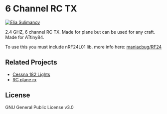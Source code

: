 # 6 Channel RC TX

[![Elia Sulimanov](https://image.ibb.co/mBx97A/powerd-by-Elia-Sulimanov.jpg)](https://www.linkedin.com/in/elia-sulimanov/)

2.4 GHZ, 6 channel RC TX. Made for plane but can be used for any craft.
Made for ATtiny84.

To use this you must include nRF24L01 lib. more info here: [maniacbug/RF24](https://github.com/maniacbug/RF24/blob/master/README.md)

## Related Projects
* [Cessna 182 Lights](https://github.com/EliaSulimanov/Cessna-182-Lights)
* [RC plane rx](https://github.com/EliaSulimanov/RC_plane_rx)

## License
GNU General Public License v3.0

